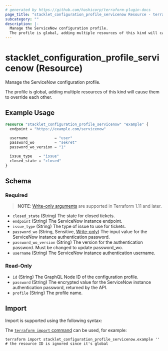 ```yaml
---
# generated by https://github.com/hashicorp/terraform-plugin-docs
page_title: "stacklet_configuration_profile_servicenow Resource - terraform-provider-stacklet"
subcategory: ""
description: |-
  Manage the ServiceNow configuration profile.
  The profile is global, adding multiple resources of this kind will cause them to override each other.
---
```


# stacklet_configuration_profile_servicenow (Resource)

Manage the ServiceNow configuration profile.

The profile is global, adding multiple resources of this kind will cause them to override each other.

## Example Usage

```terraform
resource "stacklet_configuration_profile_servicenow" "example" {
  endpoint = "https://example.com/servicenow"

  username            = "user"
  password_wo         = "sekret"
  password_wo_version = "1"

  issue_type   = "issue"
  closed_state = "closed"
}
```

<!-- schema generated by tfplugindocs -->
## Schema

### Required

> **NOTE**: [Write-only arguments](https://developer.hashicorp.com/terraform/language/resources/ephemeral#write-only-arguments) are supported in Terraform 1.11 and later.

- `closed_state` (String) The state for closed tickets.
- `endpoint` (String) The ServiceNow instance endpoint.
- `issue_type` (String) The type of issue to use for tickets.
- `password_wo` (String, Sensitive, [Write-only](https://developer.hashicorp.com/terraform/language/resources/ephemeral#write-only-arguments)) The input value for the ServiceNow instance authentication password.
- `password_wo_version` (String) The version for the authentication password. Must be changed to update password_wo.
- `username` (String) The ServiceNow instance authentication username.

### Read-Only

- `id` (String) The GraphQL Node ID of the configuration profile.
- `password` (String) The encrypted value for the ServiceNow instance authentication password, returned by the API.
- `profile` (String) The profile name.

## Import

Import is supported using the following syntax:

The [`terraform import` command](https://developer.hashicorp.com/terraform/cli/commands/import) can be used, for example:

```shell
terraform import stacklet_configuration_profile_servicenow.example ''  # the resource ID is ignored since it's global
```
